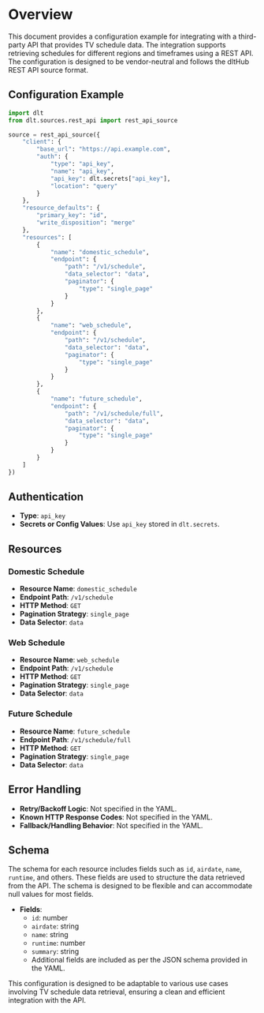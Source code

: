 # Overview

This document provides a configuration example for integrating with a third-party API that provides TV schedule data. The integration supports retrieving schedules for different regions and timeframes using a REST API. The configuration is designed to be vendor-neutral and follows the dltHub REST API source format.

## Configuration Example

```python
import dlt
from dlt.sources.rest_api import rest_api_source

source = rest_api_source({
    "client": {
        "base_url": "https://api.example.com",
        "auth": {
            "type": "api_key",
            "name": "api_key",
            "api_key": dlt.secrets["api_key"],
            "location": "query"
        }
    },
    "resource_defaults": {
        "primary_key": "id",
        "write_disposition": "merge"
    },
    "resources": [
        {
            "name": "domestic_schedule",
            "endpoint": {
                "path": "/v1/schedule",
                "data_selector": "data",
                "paginator": {
                    "type": "single_page"
                }
            }
        },
        {
            "name": "web_schedule",
            "endpoint": {
                "path": "/v1/schedule",
                "data_selector": "data",
                "paginator": {
                    "type": "single_page"
                }
            }
        },
        {
            "name": "future_schedule",
            "endpoint": {
                "path": "/v1/schedule/full",
                "data_selector": "data",
                "paginator": {
                    "type": "single_page"
                }
            }
        }
    ]
})
```

## Authentication

- **Type**: `api_key`
- **Secrets or Config Values**: Use `api_key` stored in `dlt.secrets`.

## Resources

### Domestic Schedule

- **Resource Name**: `domestic_schedule`
- **Endpoint Path**: `/v1/schedule`
- **HTTP Method**: `GET`
- **Pagination Strategy**: `single_page`
- **Data Selector**: `data`

### Web Schedule

- **Resource Name**: `web_schedule`
- **Endpoint Path**: `/v1/schedule`
- **HTTP Method**: `GET`
- **Pagination Strategy**: `single_page`
- **Data Selector**: `data`

### Future Schedule

- **Resource Name**: `future_schedule`
- **Endpoint Path**: `/v1/schedule/full`
- **HTTP Method**: `GET`
- **Pagination Strategy**: `single_page`
- **Data Selector**: `data`

## Error Handling

- **Retry/Backoff Logic**: Not specified in the YAML.
- **Known HTTP Response Codes**: Not specified in the YAML.
- **Fallback/Handling Behavior**: Not specified in the YAML.

## Schema

The schema for each resource includes fields such as `id`, `airdate`, `name`, `runtime`, and others. These fields are used to structure the data retrieved from the API. The schema is designed to be flexible and can accommodate null values for most fields.

- **Fields**: 
  - `id`: number
  - `airdate`: string
  - `name`: string
  - `runtime`: number
  - `summary`: string
  - Additional fields are included as per the JSON schema provided in the YAML.

This configuration is designed to be adaptable to various use cases involving TV schedule data retrieval, ensuring a clean and efficient integration with the API.